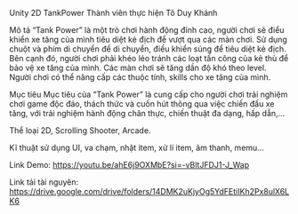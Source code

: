 Unity 2D TankPower 
Thành viên thực hiện
Tô Duy Khánh

Mô tả
“Tank Power” là một trò chơi hành động đỉnh cao, người chơi sẽ điểu khiển xe tăng của mình tiêu diệt kẻ địch để vượt qua các màn chơi. Sử dụng chuột và phím di chuyển để di chuyển, điều khiển súng để tiêu diệt kẻ địch. Bên cạnh đó, người chơi phải khéo léo tránh các loạt tấn công của kẻ thù để bảo vệ xe tăng của mình. Các màn chơi sẽ tăng dần độ khó theo level. Người chơi có thể nâng cấp các thuộc tính, skills cho xe tăng của mình.

Mục tiêu
Mục tiêu của “Tank Power” là cung cấp cho người chơi trải nghiệm chơi game độc đáo, thách thức và cuốn hút thông qua việc chiến đấu xe tăng, với trải nghiệm hành động chân thực, chiến thuật đa dạng, hấp dẫn,…

Thể loại
2D, Scrolling Shooter, Arcade.

Kĩ thuật sử dụng
UI, va chạm, nhặt item, xử lí item, âm thanh, memu...

Link Demo: https://youtu.be/ahE6j9OXMbE?si=-vBltJFDJ1-J_Wap

Link tải tài nguyên: https://drive.google.com/drive/folders/14DMK2uKjyOg5YdFEtiIKh2Px8ulX6LK6
